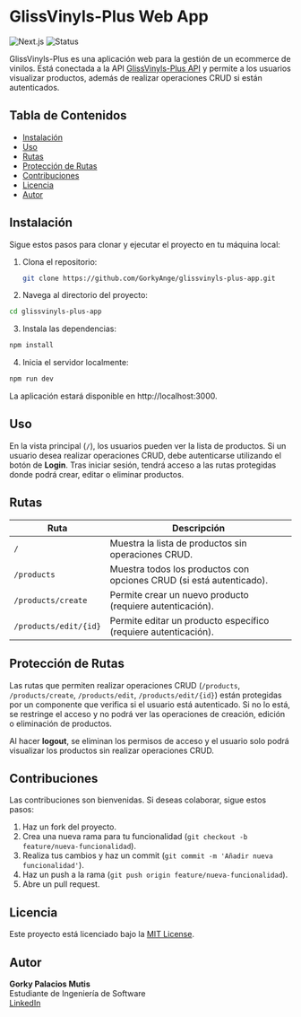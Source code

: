 # GlissVinyls-Plus Web App

![Next.js](https://img.shields.io/badge/Next.js-13.0-blue.svg)
![Status](https://img.shields.io/badge/Status-In%20Development-yellowgreen.svg)

GlissVinyls-Plus es una aplicación web para la gestión de un ecommerce de vinilos. Está conectada a la API [GlissVinyls-Plus API](https://github.com/GorkyAnge/glissvinyls-plus-api) y permite a los usuarios visualizar productos, además de realizar operaciones CRUD si están autenticados.

## Tabla de Contenidos
- [Instalación](#instalación)
- [Uso](#uso)
- [Rutas](#rutas)
- [Protección de Rutas](#protección-de-rutas)
- [Contribuciones](#contribuciones)
- [Licencia](#licencia)
- [Autor](#autor)

## Instalación

Sigue estos pasos para clonar y ejecutar el proyecto en tu máquina local:

1. Clona el repositorio:
   ```bash
   git clone https://github.com/GorkyAnge/glissvinyls-plus-app.git
   ```
2. Navega al directorio del proyecto:
```bash
cd glissvinyls-plus-app
```
3. Instala las dependencias:
```bash
npm install
```
4. Inicia el servidor localmente:
```bash
npm run dev
```
La aplicación estará disponible en http://localhost:3000.


## Uso

En la vista principal (`/`), los usuarios pueden ver la lista de productos. Si un usuario desea realizar operaciones CRUD, debe autenticarse utilizando el botón de **Login**. Tras iniciar sesión, tendrá acceso a las rutas protegidas donde podrá crear, editar o eliminar productos.

## Rutas

| Ruta                | Descripción                                                        |
|---------------------|--------------------------------------------------------------------|
| `/`                 | Muestra la lista de productos sin operaciones CRUD.                |
| `/products`         | Muestra todos los productos con opciones CRUD (si está autenticado).|
| `/products/create`  | Permite crear un nuevo producto (requiere autenticación).           |
| `/products/edit/{id}` | Permite editar un producto específico (requiere autenticación).    |

## Protección de Rutas

Las rutas que permiten realizar operaciones CRUD (`/products`, `/products/create`, `/products/edit`, `/products/edit/{id}`) están protegidas por un componente que verifica si el usuario está autenticado. Si no lo está, se restringe el acceso y no podrá ver las operaciones de creación, edición o eliminación de productos.

Al hacer **logout**, se eliminan los permisos de acceso y el usuario solo podrá visualizar los productos sin realizar operaciones CRUD.

## Contribuciones

Las contribuciones son bienvenidas. Si deseas colaborar, sigue estos pasos:
1. Haz un fork del proyecto.
2. Crea una nueva rama para tu funcionalidad (`git checkout -b feature/nueva-funcionalidad`).
3. Realiza tus cambios y haz un commit (`git commit -m 'Añadir nueva funcionalidad'`).
4. Haz un push a la rama (`git push origin feature/nueva-funcionalidad`).
5. Abre un pull request.

## Licencia

Este proyecto está licenciado bajo la [MIT License](https://opensource.org/licenses/MIT).

## Autor

**Gorky Palacios Mutis**  
Estudiante de Ingeniería de Software  
[LinkedIn]([https://linkedin.com/in/usuario](https://www.linkedin.com/in/gorky-palacios-mutis-8136ab230/))
